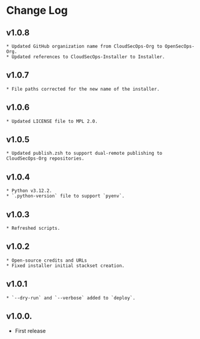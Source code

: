 # Change Log

## v1.0.8
    * Updated GitHub organization name from CloudSecOps-Org to OpenSecOps-Org.
    * Updated references to CloudSecOps-Installer to Installer.

## v1.0.7
    * File paths corrected for the new name of the installer.

## v1.0.6
    * Updated LICENSE file to MPL 2.0.

## v1.0.5
    * Updated publish.zsh to support dual-remote publishing to CloudSecOps-Org repositories.

## v1.0.4
    * Python v3.12.2.
    * `.python-version` file to support `pyenv`.

## v1.0.3
    * Refreshed scripts.

## v1.0.2
    * Open-source credits and URLs
    * Fixed installer initial stackset creation.

## v1.0.1
    * `--dry-run` and `--verbose` added to `deploy`.

## v1.0.0.
* First release


